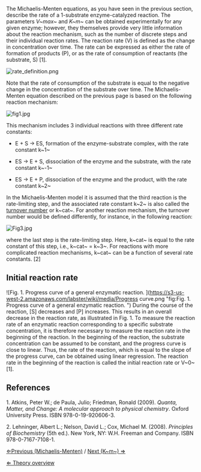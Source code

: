 The Michaelis-Menten equations, as you have seen in the previous
section, describe the rate of a 1-substrate enzyme-catalyzed reaction.
The parameters *V~max~* and *K~m~* can be obtained experimentally for
any given enzyme; however, they themselves provide very little
information about the reaction mechanism, such as the number of discrete
steps and their individual reaction rates. The reaction rate (V) is
defined as the change in concentration over time. The rate can be
expressed as either the rate of formation of products (P), or as the
rate of consumption of reactants (the substrate, S) [1].

![](https://s3-us-west-2.amazonaws.com/labster/wiki/media/rate_definition.png " rate_definition.png")

Note that the rate of consumption of the substrate is equal to the
negative change in the concentration of the substrate over time. The
Michaelis-Menten equation described on the previous page is based on the
following reaction mechanism:

![](https://s3-us-west-2.amazonaws.com/labster/wiki/media/fig1.jpg " fig1.jpg")

This mechanism includes 3 individual reactions with three different rate
constants:

-   E + S → ES, formation of the enzyme-substrate complex, with the rate
    constant k~1~

-   ES → E + S, dissociation of the enzyme and the substrate, with the
    rate constant k~-1~

-   ES → E + P, dissociation of the enzyme and the product, with the
    rate constant k~2~

In the Michaelis-Menten model it is assumed that the third reaction is
the rate-limiting step, and the associated rate constant k~2~ is also
called the [turnover number](/wiki/kcat "wikilink") or k~cat~. For another
reaction mechanism, the turnover number would be defined differently,
for instance, in the following reaction:

![](https://s3-us-west-2.amazonaws.com/labster/wiki/media/Fig3.jpg " Fig3.jpg")

where the last step is the rate-limiting step. Here, k~cat~ is equal to
the rate constant of this step, i.e., k~cat~ = k~3~. For reactions with
more complicated reaction mechanisms, k~cat~ can be a function of
several rate constants. [2]

Initial reaction rate
---------------------

![Fig. 1. Progress curve of a general enzymatic reaction.  ](https://s3-us-west-2.amazonaws.com/labster/wiki/media/Progress curve.png "fig:Fig. 1. Progress curve of a general enzymatic reaction. ")
During the course of the reaction, [S] decreases and [P] increases. This
results in an overall decrease in the reaction rate, as illustrated in
Fig. 1. To measure the reaction rate of an enzymatic reaction
corresponding to a specific substrate concentration, it is therefore
necessary to measure the reaction rate in the beginning of the reaction.
In the beginning of the reaction, the substrate concentration can be
assumed to be constant, and the progress curve is close to linear. Thus,
the rate of the reaction, which is equal to the slope of the progress
curve, can be obtained using linear regression. The reaction rate in the
beginning of the reaction is called the initial reaction rate or V~0~
[1].

References
----------

1\. Atkins, Peter W.; de Paula, Julio; Friedman, Ronald (2009). *Quanta,
Matter, and Change: A molecular approach to physical chemistry*. Oxford
University Press. ISBN 978-0-19-920606-3.

2\. Lehninger, Albert L.; Nelson, David L.; Cox, Michael M. (2008).
*Principles of Biochemistry* (5th ed.). New York, NY: W.H. Freeman and
Company. ISBN 978-0-7167-7108-1.

[⇐Previous (Michaelis-Menten)](/wiki/Michaelis-Menten "wikilink") / [Next (K~m~) ⇒](/wiki/Km "wikilink")

[⇐ Theory overview](/wiki/Enzyme_Kinetics "wikilink")

